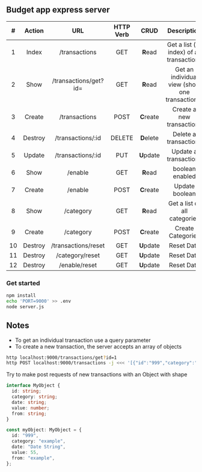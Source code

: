 ## Budget app express server
|  #  | Action  |        URL        | HTTP Verb |    CRUD    |                  Description                   |
| :-: | :-----: | :---------------: | :-------: | :--------: | :--------------------------------------------: |
|  1  |  Index  |   /transactions   |    GET    |  **R**ead  |   Get a list (or index) of all transactions    |
|  2  |  Show   | /transactions/get?id= |    GET    |  **R**ead  | Get an individual view (show one transactions) |
|  3  | Create  |   /transactions   |   POST    | **C**reate |           Create a new transactions            |
|  4  | Destroy | /transactions/:id |  DELETE   | **D**elete |             Delete a transactions              |
|  5  | Update  | /transactions/:id |    PUT    | **U**pdate |             Update a transactions              |
|  6  | Show    | /enable           |    GET    | **R**ead   |             boolean enabled                    |
|  7  | Create  | /enable           |    POST   | **C**reate |               Update boolean                   |
|  8  | Show    | /category         |    GET    | **R**ead   |        Get a list of all categories            |
|  9  | Create  | /category         |   POST    | **C**reate |             Create Categories                  |
|  10  | Destroy  | /transactions/reset |    GET    | **U**pdate |             Reset Data              |
|  11  | Destroy  | /category/reset |    GET    | **U**pdate |             Reset Data              |
|  12  | Destroy  | /enable/reset |    GET    | **U**pdate |             Reset Data              |
### Get started
```bash
npm install
echo 'PORT=9000' >> .env
node server.js
```
## Notes
* To get an individual transaction use a query parameter
* To create a new transaction, the server accepts an array of objects
```bash
http localhost:9000/transactions/get?id=1
http POST localhost:9000/transactions -j <<< '[{"id":"999","category":"example","date":"Date String","value":55,"from":"example"}]'
```
Try to make post requests of new transactions with an Object with shape

```typescript
interface MyObject {
  id: string;
  category: string;
  date: string;
  value: number;
  from: string;
}

const myObject: MyObject = {
  id: "999",
  category: "example",
  date: "Date String",
  value: 55,
  from: "example",
};
```